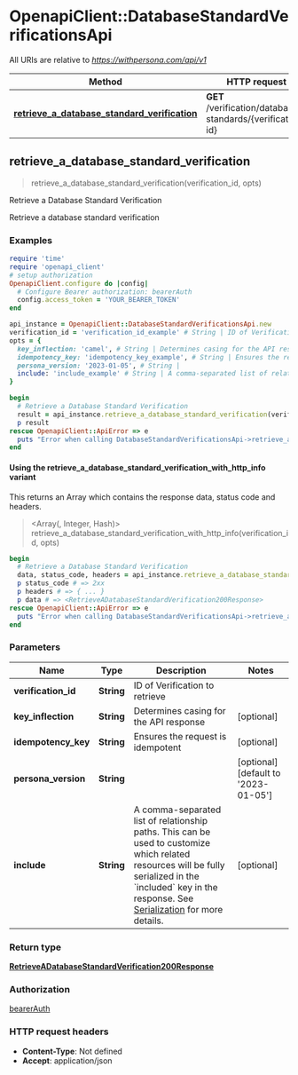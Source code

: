 # OpenapiClient::DatabaseStandardVerificationsApi

All URIs are relative to *https://withpersona.com/api/v1*

| Method | HTTP request | Description |
| ------ | ------------ | ----------- |
| [**retrieve_a_database_standard_verification**](DatabaseStandardVerificationsApi.md#retrieve_a_database_standard_verification) | **GET** /verification/database-standards/{verification-id} | Retrieve a Database Standard Verification |


## retrieve_a_database_standard_verification

> <RetrieveADatabaseStandardVerification200Response> retrieve_a_database_standard_verification(verification_id, opts)

Retrieve a Database Standard Verification

Retrieve a database standard verification

### Examples

```ruby
require 'time'
require 'openapi_client'
# setup authorization
OpenapiClient.configure do |config|
  # Configure Bearer authorization: bearerAuth
  config.access_token = 'YOUR_BEARER_TOKEN'
end

api_instance = OpenapiClient::DatabaseStandardVerificationsApi.new
verification_id = 'verification_id_example' # String | ID of Verification to retrieve
opts = {
  key_inflection: 'camel', # String | Determines casing for the API response
  idempotency_key: 'idempotency_key_example', # String | Ensures the request is idempotent
  persona_version: '2023-01-05', # String | 
  include: 'include_example' # String | A comma-separated list of relationship paths. This can be used to customize which related resources will be fully serialized in the `included` key in the response. See [Serialization](https://docs.withpersona.com/reference/serialization#inclusion-of-related-resources) for more details.
}

begin
  # Retrieve a Database Standard Verification
  result = api_instance.retrieve_a_database_standard_verification(verification_id, opts)
  p result
rescue OpenapiClient::ApiError => e
  puts "Error when calling DatabaseStandardVerificationsApi->retrieve_a_database_standard_verification: #{e}"
end
```

#### Using the retrieve_a_database_standard_verification_with_http_info variant

This returns an Array which contains the response data, status code and headers.

> <Array(<RetrieveADatabaseStandardVerification200Response>, Integer, Hash)> retrieve_a_database_standard_verification_with_http_info(verification_id, opts)

```ruby
begin
  # Retrieve a Database Standard Verification
  data, status_code, headers = api_instance.retrieve_a_database_standard_verification_with_http_info(verification_id, opts)
  p status_code # => 2xx
  p headers # => { ... }
  p data # => <RetrieveADatabaseStandardVerification200Response>
rescue OpenapiClient::ApiError => e
  puts "Error when calling DatabaseStandardVerificationsApi->retrieve_a_database_standard_verification_with_http_info: #{e}"
end
```

### Parameters

| Name | Type | Description | Notes |
| ---- | ---- | ----------- | ----- |
| **verification_id** | **String** | ID of Verification to retrieve |  |
| **key_inflection** | **String** | Determines casing for the API response | [optional] |
| **idempotency_key** | **String** | Ensures the request is idempotent | [optional] |
| **persona_version** | **String** |  | [optional][default to &#39;2023-01-05&#39;] |
| **include** | **String** | A comma-separated list of relationship paths. This can be used to customize which related resources will be fully serialized in the &#x60;included&#x60; key in the response. See [Serialization](https://docs.withpersona.com/reference/serialization#inclusion-of-related-resources) for more details. | [optional] |

### Return type

[**RetrieveADatabaseStandardVerification200Response**](RetrieveADatabaseStandardVerification200Response.md)

### Authorization

[bearerAuth](../README.md#bearerAuth)

### HTTP request headers

- **Content-Type**: Not defined
- **Accept**: application/json


